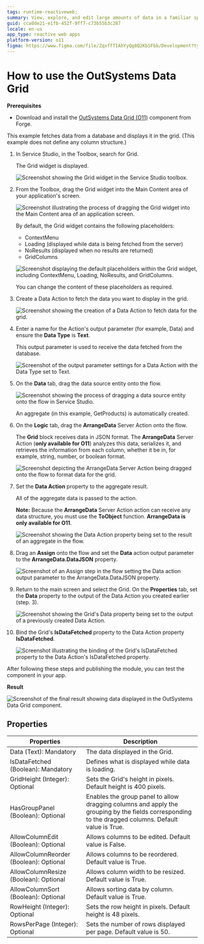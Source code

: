 ```yaml
---
tags: runtime-reactiveweb;
summary: View, explore, and edit large amounts of data in a familiar spreadsheet interface with the OutSystems Data Grid component for Reactive Web apps.
guid: cca0de21-e1fb-452f-9ff7-c73b55b3c287
locale: en-us
app_type: reactive web apps
platform-version: o11
figma: https://www.figma.com/file/ZqxffTIAhYyQg8Q2KbSFbb/Development?type=design&node-id=1142%3A332&mode=design&t=bneC7SMvNg6A2EZ4-1
---
```


#  How to use the OutSystems Data Grid

**Prerequisites** 

* Download and install the [OutSystems Data Grid (O11)](https://www.outsystems.com/forge/component-overview/9764/data-grid-reactive) component from Forge.

This example fetches data from a database and displays it in the grid. (This example does not define any column structure.) 

1. In Service Studio, in the Toolbox, search for Grid.

    The Grid widget is displayed.

    ![Screenshot showing the Grid widget in the Service Studio toolbox.](images/grid-widget-ss.png "Grid Widget in Service Studio")

1. From the Toolbox, drag the Grid widget into the Main Content area of your application's screen.

    ![Screenshot illustrating the process of dragging the Grid widget into the Main Content area of an application screen.](images/grid-widget-drag-ss.png "Dragging Grid Widget into Main Content")

    By default, the Grid widget contains the following placeholders:

    * ContextMenu
    * Loading (displayed while data is being fetched from the server)
    * NoResults (displayed when no results are returned)
    * GridColumns

    ![Screenshot displaying the default placeholders within the Grid widget, including ContextMenu, Loading, NoResults, and GridColumns.](images/grid-placeholders-ss.png "Default Grid Widget Placeholders")

    You can change the content of these placeholders as required.

1. Create a Data Action to fetch the data you want to display in the grid.

    ![Screenshot showing the creation of a Data Action to fetch data for the grid.](images/grid-fetch-data-ss.png "Creating a Data Action")

1. Enter a name for the Action's output parameter (for example, Data) and ensure the **Data Type** is **Text**.

    This output parameter is used to receive the data fetched from the database.

    ![Screenshot of the output parameter settings for a Data Action with the Data Type set to Text.](images/grid-output-par-ss.png "Setting Output Parameter for Data Action")

1. On the **Data** tab, drag the data source entity onto the flow.

    ![Screenshot showing the process of dragging a data source entity onto the flow in Service Studio.](images/grid-drag-entity-ss.png "Dragging Data Source Entity")

    An aggregate (in this example, GetProducts) is automatically created. 

1. On the **Logic** tab, drag the **ArrangeData** Server Action onto the flow.

    The **Grid** block receives data in JSON format. The **ArrangeData** Server Action (**only available for O11**) analyzes this data, serializes it, and retrieves the information from each column, whether it be in, for example, string, number, or boolean format.

    ![Screenshot depicting the ArrangeData Server Action being dragged onto the flow to format data for the grid.](images/grid-arrange-data-ss.png "ArrangeData Server Action in Flow")

1. Set the **Data Action** property to the aggregate result. 

    All of the aggregate data is passed to the action.

    **Note:** Because the **ArrangeData** Server Action action can receive any data structure, you must use the **ToObject** function. **ArrangeData is only available for O11**.

    ![Screenshot showing the Data Action property being set to the result of an aggregate in the flow.](images/grid-aggregate-result-ss.png "Setting Data Action Property to Aggregate Result")

1. Drag an **Assign** onto the flow and set the **Data** action output parameter to the **ArrangeData.DataJSON** property.

    ![Screenshot of an Assign step in the flow setting the Data action output parameter to the ArrangeData.DataJSON property.](images/grid-set-assign-ss.png "Assigning DataJSON to Data Action Output")

1. Return to the main screen and select the Grid. On the **Properties** tab, set the **Data** property to the output of the Data Action you created earlier (step. 3).

    ![Screenshot showing the Grid's Data property being set to the output of a previously created Data Action.](images/grid-data-prop-ss.png "Setting Grid Data Property")

1. Bind the Grid's **IsDataFetched** property to the Data Action property **IsDataFetched**.

    ![Screenshot illustrating the binding of the Grid's IsDataFetched property to the Data Action's IsDataFetched property.](images/grid-isdata-fetched-ss.png "Binding IsDataFetched Property")

After following these steps and publishing the module, you can test the component in your app.

**Result**

![Screenshot of the final result showing data displayed in the OutSystems Data Grid component.](images/grid-result-ss.png "Data Grid Component Result")

## Properties

| **Properties** | **Description** |
|---|---|
| Data (Text): Mandatory  | The data displayed in the Grid.  |
| IsDataFetched (Boolean): Mandatory | Defines what is displayed while data is loading. | 
| GridHeight (Integer): Optional  |  Sets the Grid's height in pixels. Default height is 400 pixels. |  
| HasGroupPanel (Boolean): Optional  | Enables the group panel to allow dragging columns and apply the grouping by the fields corresponding to the dragged columns. Default value is True. |  
| AllowColumnEdit (Boolean): Optional  | Allows columns to be edited. Default value is False.  |   
| AllowColumnReorder (Boolean): Optional  | Allows columns to be reordered. Default value is True. | 
| AllowColumnResize (Boolean): Optional  | Allows column width to be resized. Default value is True. |  
| AllowColumnSort (Boolean): Optional  | Allows sorting data by column. Default value is True. | 
| RowHeight (Integer): Optional  | Sets the row height in pixels. Default height is 48 pixels. | 
| RowsPerPage (Integer): Optional  | Sets the number of rows displayed per page. Default value is 50.| 


